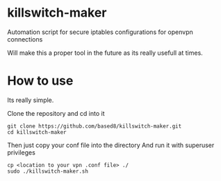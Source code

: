 # killswitch-maker
Automation script for secure iptables configurations for openvpn connections

Will make this a proper tool in the future as its really usefull at times. 

# How to use
Its really simple. 

Clone the repository and cd into it
```
git clone https://github.com/based8/killswitch-maker.git
cd killswitch-maker
```

Then just copy your conf file into the directory
And run it with superuser privileges
```
cp <location to your vpn .conf file> ./
sudo ./killswitch-maker.sh
```



